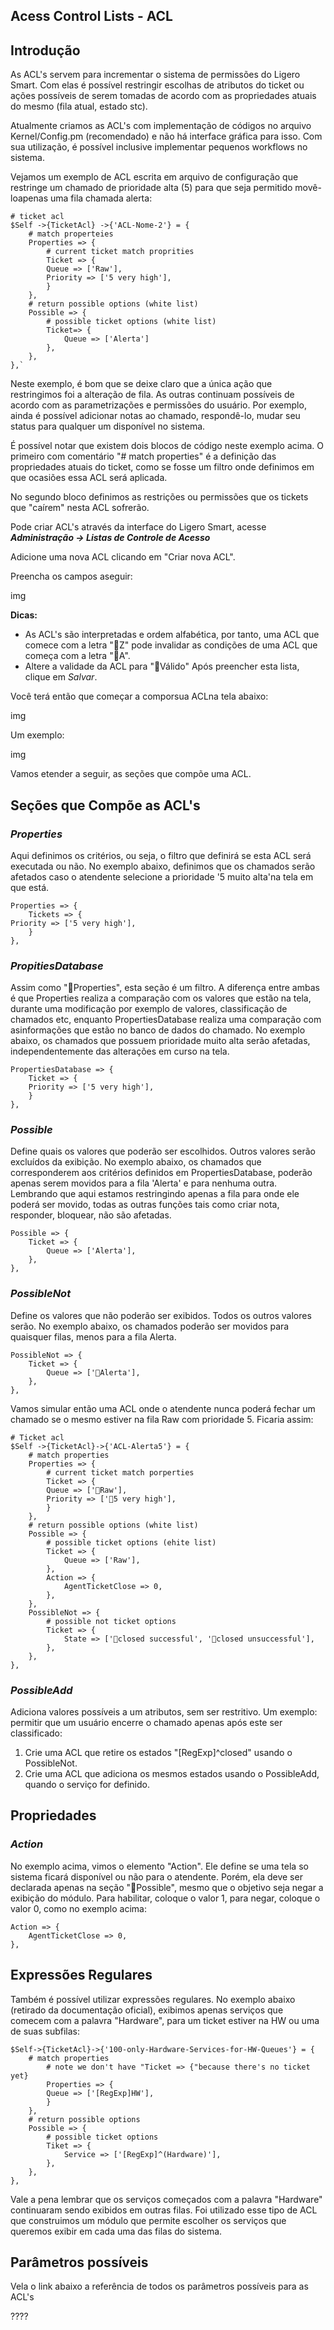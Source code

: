 ## Acess Control Lists - ACL

## Introdução

As ACL's servem para incrementar o sistema de permissões do Ligero Smart. Com elas é possível restringir escolhas de atributos do ticket ou ações possíveis de serem tomadas de acordo com as propriedades atuais do mesmo (fila atual, estado stc).

Atualmente criamos as ACL's com implementação de códigos no arquivo Kernel/Config.pm (recomendado) e não há interface gráfica para isso. Com sua utilização, é possível inclusive implementar pequenos workflows no sistema.

Vejamos um exemplo de ACL escrita em arquivo de configuração que restringe um chamado de prioridade alta (5) para que seja permitido movê-loapenas uma fila chamada alerta:


    # ticket acl
    $Self ->{TicketAcl} ->{'ACL-Nome-2'} = {
        # match properteies
        Properties => {
            # current ticket match proprities
            Ticket => {
            Queue => ['Raw'], 
            Priority => ['5 very high'], 
            }
        }, 
        # return possible options (white list)
        Possible => {
            # possible ticket options (white list)
            Ticket=> {
                Queue => ['Alerta']
            },
        },
    },`

Neste exemplo, é bom que se deixe claro que a única ação que restringimos foi a alteração de fila. As outras continuam possíveis de acordo com as parametrizações e permissões do usuário. Por exemplo, ainda é possível adicionar notas ao chamado, respondê-lo, mudar seu status para qualquer um disponível no sistema.

É possível notar que existem dois blocos de código neste exemplo acima. O primeiro com comentário "# match properties" é a definição das propriedades atuais do ticket, como se fosse um filtro onde definimos em que ocasiões essa ACL será aplicada.

No segundo bloco definimos as restrições ou permissões que os tickets que "caírem" nesta ACL sofrerão.

Pode criar ACL's através da interface do Ligero Smart, acesse __*Administração -> Listas de Controle de Acesso*__

Adicione uma nova ACL clicando em "Criar nova ACL".

Preencha os campos aseguir:

img

__Dicas:__
* As ACL's são interpretadas e ordem alfabética, por tanto, uma ACL que comece com a letra "Z" pode invalidar as condições de uma ACL que começa com a letra "A".
* Altere a validade da ACL para "Válido"
Após preencher esta lista, clique em *Salvar*.

Você terá então que começar a comporsua ACLna tela abaixo:

img

Um exemplo:

img

Vamos etender a seguir, as seções que compõe uma ACL.

## Seções que Compõe as ACL's

### *Properties*

Aqui definimos os critérios, ou seja, o filtro que definirá se esta ACL será executada ou não. No exemplo abaixo, definimos que os chamados serão afetados caso o atendente selecione a prioridade '5 muito alta'na tela em que está.

    Properties => {  
        Tickets => {  
    Priority => ['5 very high'],  
        }  
    },

### *PropitiesDatabase*

Assim como "Properties", esta seção é um filtro. A diferença entre ambas é que Properties realiza a comparação com os valores que estão na tela, durante uma modificação por exemplo de valores, classificação de chamados etc, enquanto PropertiesDatabase realiza uma comparação com asinformações que estão no banco de dados do chamado. No exemplo abaixo, os chamados que possuem prioridade muito alta serão afetadas, independentemente das alterações em curso na tela.

    PropertiesDatabase => {
        Ticket => {
        Priority => ['5 very high'],
        }
    },

### *Possible*

Define quais os valores que poderão ser escolhidos. Outros valores serão excluídos da exibição. No exemplo abaixo, os chamados que corresponderem aos critérios definidos em PropertiesDatabase, poderão apenas serem movidos para a fila 'Alerta' e para nenhuma outra. Lembrando que aqui estamos restringindo apenas a fila para onde ele poderá ser movido, todas as outras funções tais como criar nota, responder, bloquear, não são afetadas.

    Possible => {
        Ticket => {
            Queue => ['Alerta'],
        },
    },

### *PossibleNot*

Define os valores que não poderão ser exibidos. Todos os outros valores serão. No exemplo abaixo, os chamados poderão ser movidos para quaisquer filas, menos para a fila Alerta.

    PossibleNot => {
        Ticket => {
            Queue => ['Alerta'],
        },
    },

Vamos simular então uma ACL onde o atendente nunca poderá fechar um chamado se o mesmo estiver na fila Raw com prioridade 5. Ficaria assim:

    # Ticket acl
    $Self ->{TicketAcl}->{'ACL-Alerta5'} = {
        # match properties
        Properties => {
            # current ticket match porperties
            Ticket => {
            Queue => ['Raw'],
            Priority => ['5 very high'],
            }
        },
        # return possible options (white list)
        Possible => {
            # possible ticket options (ehite list)
            Ticket => {
                Queue => ['Raw'],
            },
            Action => {
                AgentTicketClose => 0,
            },
        },
        PossibleNot => {
            # possible not ticket options 
            Ticket => {
                State => ['closed successful', 'closed unsuccessful'],
            },
        },
    },

### *PossibleAdd*

Adiciona valores possíveis a um atributos, sem ser restritivo. Um exemplo: permitir que um usuário encerre o chamado apenas após este ser classificado:  
1. Crie uma ACL que retire os estados "[RegExp]^closed" usando o PossibleNot.  
2. Crie uma ACL que adiciona os mesmos estados usando o PossibleAdd, quando o serviço for definido.

## Propriedades

### *Action*

No exemplo acima, vimos o elemento "Action". Ele define se uma tela so sistema ficará disponível ou não para o atendente. Porém, ela deve ser declarada apenas na seção "Possible", mesmo que o objetivo seja negar a exibição do módulo. Para habilitar, coloque o valor 1, para negar, coloque o valor 0, como no exemplo acima: 

    Action => {
        AgentTicketClose => 0,
    },


## Expressões Regulares 

Também é possível utilizar expressões regulares. No exemplo abaixo (retirado da documentação oficial), exibimos apenas serviços que comecem com a palavra "Hardware", para um ticket estiver na HW ou uma de suas subfilas:

    $Self->{TicketAcl}->{'100-only-Hardware-Services-for-HW-Queues'} = {
        # match properties 
            # note we don't have "Ticket => {"because there's no ticket yet}
            Properties => {
            Queue => ['[RegExp]HW'], 
            }
        },
        # return possible options
        Possible => {
            # possible ticket options
            Tiket => {
                Service => ['[RegExp]^(Hardware)'],
            },
        },
    },

Vale a pena lembrar que os serviços começados com a palavra "Hardware" continuaram sendo exibidos em outras filas. Foi utilizado esse tipo de ACL que construimos um módulo que permite escolher os serviços que queremos exibir em cada uma das filas do sistema.

## Parâmetros possíveis 

Vela o link abaixo a referência de todos os parâmetros possíveis para as ACL's

????
